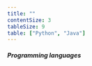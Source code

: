 ```yaml
---
title: ""
contentSize: 3
tableSize: 9
table: ["Python", "Java"]
---
```

##### Programming languages
